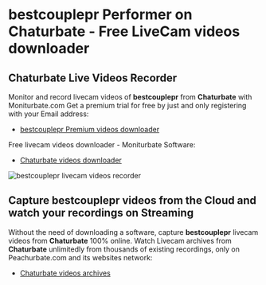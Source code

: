 # bestcouplepr Performer on Chaturbate - Free LiveCam videos downloader

## Chaturbate Live Videos Recorder

Monitor and record livecam videos of **bestcouplepr** from **Chaturbate** with Moniturbate.com
Get a premium trial for free by just and only registering with your Email address:
* [bestcouplepr Premium videos downloader](https://moniturbate.com/request-demo-licence-key.html)

Free livecam videos downloader - Moniturbate Software:
* [Chaturbate videos downloader](https://moniturbate.com/moniturbate-download-software.html)

![bestcouplepr livecam videos recorder](https://peachurnet.com/templates/moniturbate-software.png)


## Capture bestcouplepr videos from the Cloud and watch your recordings on Streaming

Without the need of downloading a software, capture **bestcouplepr** livecam videos from **Chaturbate** 100% online.
Watch Livecam archives from **Chaturbate** unlimitedly from thousands of existing recordings, only on Peachurbate.com and its websites network:
* [Chaturbate videos archives](https://peachurnet.com/)